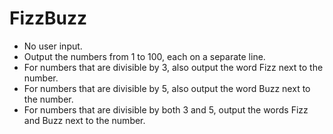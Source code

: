 # FizzBuzz

- No user input.
- Output the numbers from 1 to 100, each on a separate line.
- For numbers that are divisible by 3, also output the word Fizz next to the number.
- For numbers that are divisible by 5, also output the word Buzz next to the number.
- For numbers that are divisible by both 3 and 5, output the words Fizz and Buzz next to the number.
